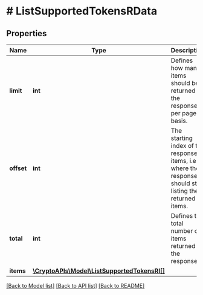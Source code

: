 # # ListSupportedTokensRData

## Properties

Name | Type | Description | Notes
------------ | ------------- | ------------- | -------------
**limit** | **int** | Defines how many items should be returned in the response per page basis. |
**offset** | **int** | The starting index of the response items, i.e. where the response should start listing the returned items. |
**total** | **int** | Defines the total number of items returned in the response. |
**items** | [**\CryptoAPIs\Model\ListSupportedTokensRI[]**](ListSupportedTokensRI.md) |  |

[[Back to Model list]](../../README.md#models) [[Back to API list]](../../README.md#endpoints) [[Back to README]](../../README.md)
